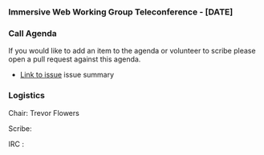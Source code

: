### Immersive Web Working Group Teleconference - [DATE]

### Call Agenda

If you would like to add an item to the agenda or volunteer to scribe please open a pull request against this agenda.

* [Link to issue](#) issue summary

### Logistics

Chair: Trevor Flowers

Scribe:

IRC : 
